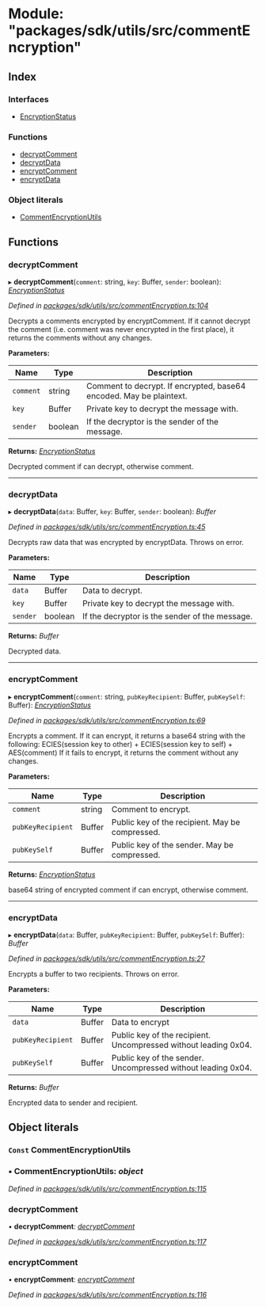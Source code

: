 # Module: "packages/sdk/utils/src/commentEncryption"

## Index

### Interfaces

* [EncryptionStatus](../interfaces/_packages_sdk_utils_src_commentencryption_.encryptionstatus.md)

### Functions

* [decryptComment](_packages_sdk_utils_src_commentencryption_.md#decryptcomment)
* [decryptData](_packages_sdk_utils_src_commentencryption_.md#decryptdata)
* [encryptComment](_packages_sdk_utils_src_commentencryption_.md#encryptcomment)
* [encryptData](_packages_sdk_utils_src_commentencryption_.md#encryptdata)

### Object literals

* [CommentEncryptionUtils](_packages_sdk_utils_src_commentencryption_.md#const-commentencryptionutils)

## Functions

###  decryptComment

▸ **decryptComment**(`comment`: string, `key`: Buffer, `sender`: boolean): *[EncryptionStatus](../interfaces/_packages_sdk_utils_src_commentencryption_.encryptionstatus.md)*

*Defined in [packages/sdk/utils/src/commentEncryption.ts:104](https://github.com/celo-org/celo-monorepo/blob/master/packages/sdk/utils/src/commentEncryption.ts#L104)*

Decrypts a comments encrypted by encryptComment. If it cannot decrypt the comment (i.e. comment was
never encrypted in the first place), it returns the comments without any changes.

**Parameters:**

Name | Type | Description |
------ | ------ | ------ |
`comment` | string | Comment to decrypt. If encrypted, base64 encoded. May be plaintext. |
`key` | Buffer | Private key to decrypt the message with. |
`sender` | boolean | If the decryptor is the sender of the message. |

**Returns:** *[EncryptionStatus](../interfaces/_packages_sdk_utils_src_commentencryption_.encryptionstatus.md)*

Decrypted comment if can decrypt, otherwise comment.

___

###  decryptData

▸ **decryptData**(`data`: Buffer, `key`: Buffer, `sender`: boolean): *Buffer*

*Defined in [packages/sdk/utils/src/commentEncryption.ts:45](https://github.com/celo-org/celo-monorepo/blob/master/packages/sdk/utils/src/commentEncryption.ts#L45)*

Decrypts raw data that was encrypted by encryptData. Throws on error.

**Parameters:**

Name | Type | Description |
------ | ------ | ------ |
`data` | Buffer | Data to decrypt. |
`key` | Buffer | Private key to decrypt the message with. |
`sender` | boolean | If the decryptor is the sender of the message. |

**Returns:** *Buffer*

Decrypted data.

___

###  encryptComment

▸ **encryptComment**(`comment`: string, `pubKeyRecipient`: Buffer, `pubKeySelf`: Buffer): *[EncryptionStatus](../interfaces/_packages_sdk_utils_src_commentencryption_.encryptionstatus.md)*

*Defined in [packages/sdk/utils/src/commentEncryption.ts:69](https://github.com/celo-org/celo-monorepo/blob/master/packages/sdk/utils/src/commentEncryption.ts#L69)*

Encrypts a comment. If it can encrypt, it returns a base64 string with the following:
   ECIES(session key to other) + ECIES(session key to self) + AES(comment)
If it fails to encrypt, it returns the comment without any changes.

**Parameters:**

Name | Type | Description |
------ | ------ | ------ |
`comment` | string | Comment to encrypt. |
`pubKeyRecipient` | Buffer | Public key of the recipient. May be compressed. |
`pubKeySelf` | Buffer | Public key of the sender. May be compressed. |

**Returns:** *[EncryptionStatus](../interfaces/_packages_sdk_utils_src_commentencryption_.encryptionstatus.md)*

base64 string of encrypted comment if can encrypt, otherwise comment.

___

###  encryptData

▸ **encryptData**(`data`: Buffer, `pubKeyRecipient`: Buffer, `pubKeySelf`: Buffer): *Buffer*

*Defined in [packages/sdk/utils/src/commentEncryption.ts:27](https://github.com/celo-org/celo-monorepo/blob/master/packages/sdk/utils/src/commentEncryption.ts#L27)*

Encrypts a buffer to two recipients. Throws on error.

**Parameters:**

Name | Type | Description |
------ | ------ | ------ |
`data` | Buffer | Data to encrypt |
`pubKeyRecipient` | Buffer | Public key of the recipient. Uncompressed without leading 0x04. |
`pubKeySelf` | Buffer | Public key of the sender. Uncompressed without leading 0x04. |

**Returns:** *Buffer*

Encrypted data to sender and recipient.

## Object literals

### `Const` CommentEncryptionUtils

### ▪ **CommentEncryptionUtils**: *object*

*Defined in [packages/sdk/utils/src/commentEncryption.ts:115](https://github.com/celo-org/celo-monorepo/blob/master/packages/sdk/utils/src/commentEncryption.ts#L115)*

###  decryptComment

• **decryptComment**: *[decryptComment](_packages_sdk_utils_src_commentencryption_.md#decryptcomment)*

*Defined in [packages/sdk/utils/src/commentEncryption.ts:117](https://github.com/celo-org/celo-monorepo/blob/master/packages/sdk/utils/src/commentEncryption.ts#L117)*

###  encryptComment

• **encryptComment**: *[encryptComment](_packages_sdk_utils_src_commentencryption_.md#encryptcomment)*

*Defined in [packages/sdk/utils/src/commentEncryption.ts:116](https://github.com/celo-org/celo-monorepo/blob/master/packages/sdk/utils/src/commentEncryption.ts#L116)*
